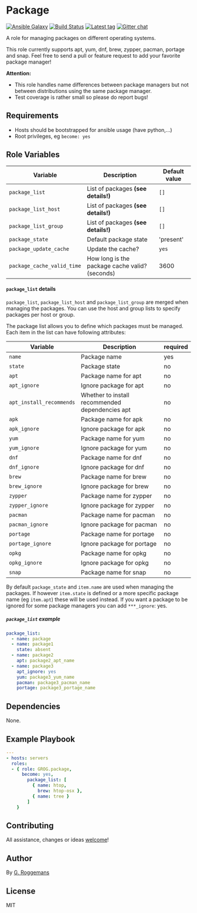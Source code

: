# Package

[![Ansible Galaxy][galaxy_image]][galaxy_link]
[![Build Status][travis_image]][travis_link]
[![Latest tag][tag_image]][tag_url]
[![Gitter chat][gitter_image]][gitter_url]

A role for managing packages on different operating systems.

This role currently supports apt, yum, dnf, brew, zypper, pacman, portage and snap.
Feel free to send a pull or feature request to add your favorite package
manager!

**Attention:**

- This role handles name differences between package managers but not between
  distributions using the same package manager.
- Test coverage is rather small so please do report bugs!

## Requirements

- Hosts should be bootstrapped for ansible usage (have python,...)
- Root privileges, eg `become: yes`

## Role Variables

| Variable | Description | Default value |
|----------|-------------|---------------|
| `package_list` | List of packages **(see details!)** | `[]` |
| `package_list_host`| List of packages **(see details!)**  | `[]` |
| `package_list_group` | List of packages **(see details!)** | `[]` |
| `package_state` | Default package state | 'present' |
| `package_update_cache` | Update the cache? | `yes` |
| `package_cache_valid_time` | How long is the package cache valid? (seconds) | 3600 |

#### `package_list` details

`package_list`, `package_list_host` and `package_list_group` are merged when
managing the packages. You can use the host and group lists to specify
packages per host or group.

The package list allows you to define which packages must be managed. Each item
in the list can have following attributes:

| Variable | Description | required |
|----------|-------------|----------|
| `name` | Package name | yes |
| `state` | Package state | no |
| `apt` | Package name for apt | no |
| `apt_ignore` | Ignore package for apt | no |
| `apt_install_recommends` | Whether to install recommended dependencies apt    | no |
| `apk` | Package name for apk | no |
| `apk_ignore` | Ignore package for apk | no |
| `yum` | Package name for yum | no |
| `yum_ignore` | Ignore package for yum | no |
| `dnf` | Package name for dnf | no |
| `dnf_ignore` | Ignore package for dnf | no |
| `brew` | Package name for brew | no |
| `brew_ignore` | Ignore package for brew | no |
| `zypper` | Package name for zypper | no |
| `zypper_ignore` | Ignore package for zypper | no |
| `pacman` | Package name for pacman | no |
| `pacman_ignore` | Ignore package for pacman | no |
| `portage` | Package name for portage | no |
| `portage_ignore` | Ignore package for portage | no |
| `opkg` | Package name for opkg | no |
| `opkg_ignore` | Ignore package for opkg | no |
| `snap` | Package name for snap | no |

By default `package_state` and `item.name` are used when managing the packages.
If however `item.state` is defined or a more specific package name (eg
`item.apt`) these will be used instead. If you want a package to be ignored for
some package managers you can add `***_ignore`: yes.

##### `package_list` example

```yaml
package_list:
  - name: package
  - name: package1
    state: absent
  - name: package2
    apt: package2_apt_name
  - name: package3
    apt_ignore: yes
    yum: package3_yum_name
    pacman: package3_pacman_name
    portage: package3_portage_name
```

## Dependencies

None.

## Example Playbook

```yaml
---
- hosts: servers
  roles:
  - { role: GROG.package,
      become: yes,
        package_list: [
          { name: htop,
            brew: htop-osx },
          { name: tree }
        ]
    }
```

## Contributing

All assistance, changes or ideas [welcome][issues]!

## Author

By [G. Roggemans][groggemans]

## License
MIT

[galaxy_image]:         http://img.shields.io/badge/galaxy-GROG.package-660198.svg?style=flat
[galaxy_link]:          https://galaxy.ansible.com/GROG/package
[travis_image]:         https://travis-ci.org/GROG/ansible-role-package.svg?branch=master
[travis_link]:          https://travis-ci.org/GROG/ansible-role-package
[tag_image]:            https://img.shields.io/github/tag/GROG/ansible-role-package.svg
[tag_url]:              https://github.com/GROG/ansible-role-package/tags
[gitter_image]:         https://badges.gitter.im/GROG/chat.svg
[gitter_url]:           https://gitter.im/GROG/chat

[issues]:               https://github.com/GROG/ansible-role-package/issues
[groggemans]:           https://github.com/groggemans
